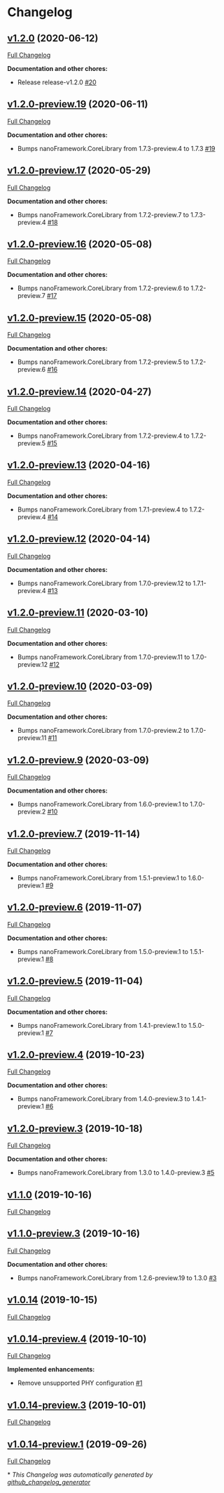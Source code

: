# Changelog

## [v1.2.0](https://github.com/nanoframework/lib-nanoFramework.TI.EasyLink/tree/v1.2.0) (2020-06-12)

[Full Changelog](https://github.com/nanoframework/lib-nanoFramework.TI.EasyLink/compare/v1.2.0-preview.19...v1.2.0)

**Documentation and other chores:**

- Release release-v1.2.0 [\#20](https://github.com/nanoframework/lib-nanoFramework.TI.EasyLink/pull/20)

## [v1.2.0-preview.19](https://github.com/nanoframework/lib-nanoFramework.TI.EasyLink/tree/v1.2.0-preview.19) (2020-06-11)

[Full Changelog](https://github.com/nanoframework/lib-nanoFramework.TI.EasyLink/compare/v1.2.0-preview.17...v1.2.0-preview.19)

**Documentation and other chores:**

- Bumps nanoFramework.CoreLibrary from 1.7.3-preview.4 to 1.7.3 [\#19](https://github.com/nanoframework/lib-nanoFramework.TI.EasyLink/pull/19)

## [v1.2.0-preview.17](https://github.com/nanoframework/lib-nanoFramework.TI.EasyLink/tree/v1.2.0-preview.17) (2020-05-29)

[Full Changelog](https://github.com/nanoframework/lib-nanoFramework.TI.EasyLink/compare/v1.2.0-preview.16...v1.2.0-preview.17)

**Documentation and other chores:**

- Bumps nanoFramework.CoreLibrary from 1.7.2-preview.7 to 1.7.3-preview.4 [\#18](https://github.com/nanoframework/lib-nanoFramework.TI.EasyLink/pull/18)

## [v1.2.0-preview.16](https://github.com/nanoframework/lib-nanoFramework.TI.EasyLink/tree/v1.2.0-preview.16) (2020-05-08)

[Full Changelog](https://github.com/nanoframework/lib-nanoFramework.TI.EasyLink/compare/v1.2.0-preview.15...v1.2.0-preview.16)

**Documentation and other chores:**

- Bumps nanoFramework.CoreLibrary from 1.7.2-preview.6 to 1.7.2-preview.7 [\#17](https://github.com/nanoframework/lib-nanoFramework.TI.EasyLink/pull/17)

## [v1.2.0-preview.15](https://github.com/nanoframework/lib-nanoFramework.TI.EasyLink/tree/v1.2.0-preview.15) (2020-05-08)

[Full Changelog](https://github.com/nanoframework/lib-nanoFramework.TI.EasyLink/compare/v1.2.0-preview.14...v1.2.0-preview.15)

**Documentation and other chores:**

- Bumps nanoFramework.CoreLibrary from 1.7.2-preview.5 to 1.7.2-preview.6 [\#16](https://github.com/nanoframework/lib-nanoFramework.TI.EasyLink/pull/16)

## [v1.2.0-preview.14](https://github.com/nanoframework/lib-nanoFramework.TI.EasyLink/tree/v1.2.0-preview.14) (2020-04-27)

[Full Changelog](https://github.com/nanoframework/lib-nanoFramework.TI.EasyLink/compare/v1.2.0-preview.13...v1.2.0-preview.14)

**Documentation and other chores:**

- Bumps nanoFramework.CoreLibrary from 1.7.2-preview.4 to 1.7.2-preview.5 [\#15](https://github.com/nanoframework/lib-nanoFramework.TI.EasyLink/pull/15)

## [v1.2.0-preview.13](https://github.com/nanoframework/lib-nanoFramework.TI.EasyLink/tree/v1.2.0-preview.13) (2020-04-16)

[Full Changelog](https://github.com/nanoframework/lib-nanoFramework.TI.EasyLink/compare/v1.2.0-preview.12...v1.2.0-preview.13)

**Documentation and other chores:**

- Bumps nanoFramework.CoreLibrary from 1.7.1-preview.4 to 1.7.2-preview.4 [\#14](https://github.com/nanoframework/lib-nanoFramework.TI.EasyLink/pull/14)

## [v1.2.0-preview.12](https://github.com/nanoframework/lib-nanoFramework.TI.EasyLink/tree/v1.2.0-preview.12) (2020-04-14)

[Full Changelog](https://github.com/nanoframework/lib-nanoFramework.TI.EasyLink/compare/v1.2.0-preview.11...v1.2.0-preview.12)

**Documentation and other chores:**

- Bumps nanoFramework.CoreLibrary from 1.7.0-preview.12 to 1.7.1-preview.4 [\#13](https://github.com/nanoframework/lib-nanoFramework.TI.EasyLink/pull/13)

## [v1.2.0-preview.11](https://github.com/nanoframework/lib-nanoFramework.TI.EasyLink/tree/v1.2.0-preview.11) (2020-03-10)

[Full Changelog](https://github.com/nanoframework/lib-nanoFramework.TI.EasyLink/compare/v1.2.0-preview.10...v1.2.0-preview.11)

**Documentation and other chores:**

- Bumps nanoFramework.CoreLibrary from 1.7.0-preview.11 to 1.7.0-preview.12 [\#12](https://github.com/nanoframework/lib-nanoFramework.TI.EasyLink/pull/12)

## [v1.2.0-preview.10](https://github.com/nanoframework/lib-nanoFramework.TI.EasyLink/tree/v1.2.0-preview.10) (2020-03-09)

[Full Changelog](https://github.com/nanoframework/lib-nanoFramework.TI.EasyLink/compare/v1.2.0-preview.9...v1.2.0-preview.10)

**Documentation and other chores:**

- Bumps nanoFramework.CoreLibrary from 1.7.0-preview.2 to 1.7.0-preview.11 [\#11](https://github.com/nanoframework/lib-nanoFramework.TI.EasyLink/pull/11)

## [v1.2.0-preview.9](https://github.com/nanoframework/lib-nanoFramework.TI.EasyLink/tree/v1.2.0-preview.9) (2020-03-09)

[Full Changelog](https://github.com/nanoframework/lib-nanoFramework.TI.EasyLink/compare/v1.2.0-preview.7...v1.2.0-preview.9)

**Documentation and other chores:**

- Bumps nanoFramework.CoreLibrary from 1.6.0-preview.1 to 1.7.0-preview.2 [\#10](https://github.com/nanoframework/lib-nanoFramework.TI.EasyLink/pull/10)

## [v1.2.0-preview.7](https://github.com/nanoframework/lib-nanoFramework.TI.EasyLink/tree/v1.2.0-preview.7) (2019-11-14)

[Full Changelog](https://github.com/nanoframework/lib-nanoFramework.TI.EasyLink/compare/v1.2.0-preview.6...v1.2.0-preview.7)

**Documentation and other chores:**

- Bumps nanoFramework.CoreLibrary from 1.5.1-preview.1 to 1.6.0-preview.1 [\#9](https://github.com/nanoframework/lib-nanoFramework.TI.EasyLink/pull/9)

## [v1.2.0-preview.6](https://github.com/nanoframework/lib-nanoFramework.TI.EasyLink/tree/v1.2.0-preview.6) (2019-11-07)

[Full Changelog](https://github.com/nanoframework/lib-nanoFramework.TI.EasyLink/compare/v1.2.0-preview.5...v1.2.0-preview.6)

**Documentation and other chores:**

- Bumps nanoFramework.CoreLibrary from 1.5.0-preview.1 to 1.5.1-preview.1 [\#8](https://github.com/nanoframework/lib-nanoFramework.TI.EasyLink/pull/8)

## [v1.2.0-preview.5](https://github.com/nanoframework/lib-nanoFramework.TI.EasyLink/tree/v1.2.0-preview.5) (2019-11-04)

[Full Changelog](https://github.com/nanoframework/lib-nanoFramework.TI.EasyLink/compare/v1.2.0-preview.4...v1.2.0-preview.5)

**Documentation and other chores:**

- Bumps nanoFramework.CoreLibrary from 1.4.1-preview.1 to 1.5.0-preview.1 [\#7](https://github.com/nanoframework/lib-nanoFramework.TI.EasyLink/pull/7)

## [v1.2.0-preview.4](https://github.com/nanoframework/lib-nanoFramework.TI.EasyLink/tree/v1.2.0-preview.4) (2019-10-23)

[Full Changelog](https://github.com/nanoframework/lib-nanoFramework.TI.EasyLink/compare/v1.2.0-preview.3...v1.2.0-preview.4)

**Documentation and other chores:**

- Bumps nanoFramework.CoreLibrary from 1.4.0-preview.3 to 1.4.1-preview.1 [\#6](https://github.com/nanoframework/lib-nanoFramework.TI.EasyLink/pull/6)

## [v1.2.0-preview.3](https://github.com/nanoframework/lib-nanoFramework.TI.EasyLink/tree/v1.2.0-preview.3) (2019-10-18)

[Full Changelog](https://github.com/nanoframework/lib-nanoFramework.TI.EasyLink/compare/v1.1.0...v1.2.0-preview.3)

**Documentation and other chores:**

- Bumps nanoFramework.CoreLibrary from 1.3.0 to 1.4.0-preview.3 [\#5](https://github.com/nanoframework/lib-nanoFramework.TI.EasyLink/pull/5)

## [v1.1.0](https://github.com/nanoframework/lib-nanoFramework.TI.EasyLink/tree/v1.1.0) (2019-10-16)

[Full Changelog](https://github.com/nanoframework/lib-nanoFramework.TI.EasyLink/compare/v1.1.0-preview.3...v1.1.0)

## [v1.1.0-preview.3](https://github.com/nanoframework/lib-nanoFramework.TI.EasyLink/tree/v1.1.0-preview.3) (2019-10-16)

[Full Changelog](https://github.com/nanoframework/lib-nanoFramework.TI.EasyLink/compare/v1.0.14...v1.1.0-preview.3)

**Documentation and other chores:**

- Bumps nanoFramework.CoreLibrary from 1.2.6-preview.19 to 1.3.0 [\#3](https://github.com/nanoframework/lib-nanoFramework.TI.EasyLink/pull/3)

## [v1.0.14](https://github.com/nanoframework/lib-nanoFramework.TI.EasyLink/tree/v1.0.14) (2019-10-15)

[Full Changelog](https://github.com/nanoframework/lib-nanoFramework.TI.EasyLink/compare/v1.0.14-preview.4...v1.0.14)

## [v1.0.14-preview.4](https://github.com/nanoframework/lib-nanoFramework.TI.EasyLink/tree/v1.0.14-preview.4) (2019-10-10)

[Full Changelog](https://github.com/nanoframework/lib-nanoFramework.TI.EasyLink/compare/v1.0.14-preview.3...v1.0.14-preview.4)

**Implemented enhancements:**

- Remove unsupported PHY configuration [\#1](https://github.com/nanoframework/lib-nanoFramework.TI.EasyLink/pull/1)

## [v1.0.14-preview.3](https://github.com/nanoframework/lib-nanoFramework.TI.EasyLink/tree/v1.0.14-preview.3) (2019-10-01)

[Full Changelog](https://github.com/nanoframework/lib-nanoFramework.TI.EasyLink/compare/v1.0.14-preview.1...v1.0.14-preview.3)

## [v1.0.14-preview.1](https://github.com/nanoframework/lib-nanoFramework.TI.EasyLink/tree/v1.0.14-preview.1) (2019-09-26)

[Full Changelog](https://github.com/nanoframework/lib-nanoFramework.TI.EasyLink/compare/38edb80c2fa63b7dccf49f08ac4d2feb003ac011...v1.0.14-preview.1)



\* *This Changelog was automatically generated by [github_changelog_generator](https://github.com/github-changelog-generator/github-changelog-generator)*
